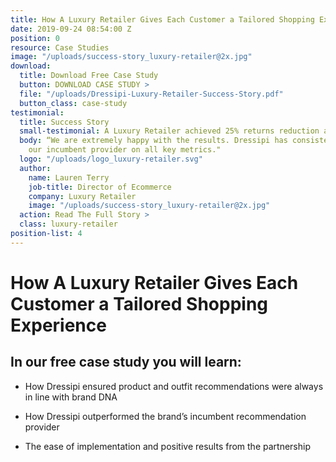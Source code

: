 ```yaml
---
title: How A Luxury Retailer Gives Each Customer a Tailored Shopping Experience
date: 2019-09-24 08:54:00 Z
position: 0
resource: Case Studies
image: "/uploads/success-story_luxury-retailer@2x.jpg"
download:
  title: Download Free Case Study
  button: DOWNLOAD CASE STUDY >
  file: "/uploads/Dressipi-Luxury-Retailer-Success-Story.pdf"
  button_class: case-study
testimonial:
  title: Success Story
  small-testimonial: A Luxury Retailer achieved 25% returns reduction and 11% conversion increase
  body: “We are extremely happy with the results. Dressipi has consistently outperformed
    our incumbent provider on all key metrics."
  logo: "/uploads/logo_luxury-retailer.svg"
  author:
    name: Lauren Terry
    job-title: Director of Ecommerce
    company: Luxury Retailer
    image: "/uploads/success-story_luxury-retailer@2x.jpg"
  action: Read The Full Story >
  class: luxury-retailer
position-list: 4
---
```


# How A Luxury Retailer Gives Each Customer a Tailored Shopping Experience

## In our free case study you will learn:

- How Dressipi ensured product and outfit recommendations were always in line with brand DNA 

- How Dressipi outperformed the brand’s incumbent recommendation provider

- The ease of implementation and positive results from the partnership